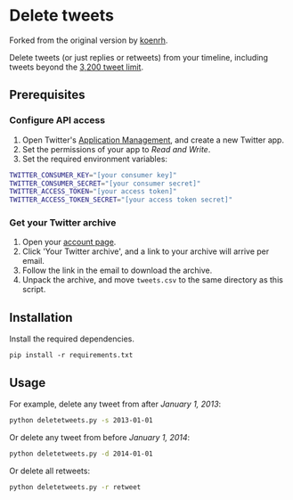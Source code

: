 # Delete tweets

Forked from the original version by [koenrh](https://github.com/koenrh/delete-tweets).

Delete tweets (or just replies or retweets) from your timeline, including tweets
beyond the [3,200 tweet limit](https://web.archive.org/web/20131019125213/https://dev.twitter.com/discussions/276).

## Prerequisites

### Configure API access

1. Open Twitter's [Application Management](https://apps.twitter.com/), and create a new Twitter app.
2. Set the permissions of your app to *Read and Write*.
3. Set the required environment variables:

```bash
TWITTER_CONSUMER_KEY="[your consumer key]"
TWITTER_CONSUMER_SECRET="[your consumer secret]"
TWITTER_ACCESS_TOKEN="[your access token]"
TWITTER_ACCESS_TOKEN_SECRET="[your access token secret]"
```

### Get your Twitter archive

1. Open your [account page](https://twitter.com/settings/account).
2. Click 'Your Twitter archive', and a link to your archive will arrive per email.
3. Follow the link in the email to download the archive.
4. Unpack the archive, and move `tweets.csv` to the same directory as this script.

## Installation

Install the required dependencies.

```
pip install -r requirements.txt
```

## Usage

For example, delete any tweet from after *January 1, 2013*:
```bash
python deletetweets.py -s 2013-01-01
```

Or delete any tweet from before *January 1, 2014*:

```bash
python deletetweets.py -d 2014-01-01
```

Or delete all retweets:

```bash
python deletetweets.py -r retweet
```
